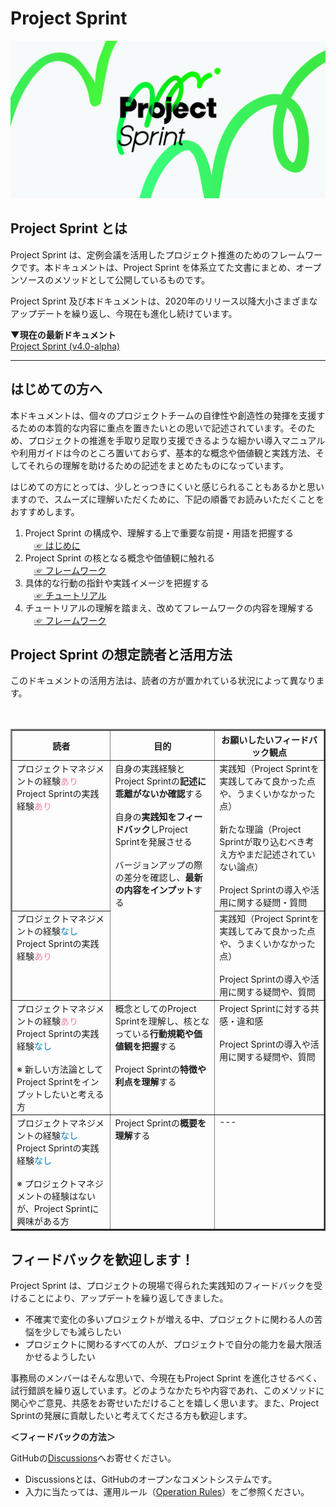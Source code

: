 # Project Sprint

![](images/pjs_og.png)

## Project Sprint とは

Project Sprint は、定例会議を活用したプロジェクト推進のためのフレームワークです。本ドキュメントは、Project Sprint を体系立てた文書にまとめ、オープンソースのメソッドとして公開しているものです。

Project Sprint 及び本ドキュメントは、2020年のリリース以降大小さまざまなアップデートを繰り返し、今現在も進化し続けています。

**▼現在の最新ドキュメント**  
[Project Sprint (v4.0-alpha)](JA/v4.0-alpha/README.md)

-----

## はじめての方へ

本ドキュメントは、個々のプロジェクトチームの自律性や創造性の発揮を支援するための本質的な内容に重点を置きたいとの思いで記述されています。そのため、プロジェクトの推進を手取り足取り支援できるような細かい導入マニュアルや利用ガイドは今のところ置いておらず、基本的な概念や価値観と実践方法、そしてそれらの理解を助けるための記述をまとめたものになっています。

はじめての方にとっては、少しとっつきにくいと感じられることもあるかと思いますので、スムーズに理解いただくために、下記の順番でお読みいただくことをおすすめします。

1. Project Sprint の構成や、理解する上で重要な前提・用語を把握する  
　[&#9758; はじめに](JA/v4.0-alpha/introduction.md)
2. Project Sprint の核となる概念や価値観に触れる  
　[&#9758; フレームワーク](JA/v4.0-alpha/framework.md)
3. 具体的な行動の指針や実践イメージを把握する  
　[&#9758; チュートリアル](JA/v4.0-alpha/tutorial/README.md)
4. チュートリアルの理解を踏まえ、改めてフレームワークの内容を理解する  
　[&#9758; フレームワーク](JA/v4.0-alpha/framework.md)

## Project Sprint の想定読者と活用方法

このドキュメントの活用方法は、読者の方が置かれている状況によって異なります。

<table border="2">
　<tr>
   <th>読者</th><th>目的</th><th>お願いしたいフィードバック観点</th>
 </tr>
 <tr>
    <td valign="top">プロジェクトマネジメントの経験<font color="#F082A0">あり</font>
    <br>
    Project Sprintの実践経験<font color="#F082A0">あり</font>
    </td>
    <td rowspan="2" valign="top">自身の実践経験とProject Sprintの<b>記述に乖離がないか確認</b>する
    <br>
    <br>
    自身の<b>実践知をフィードバック</b>しProject Sprintを発展させる
    <br>
    <br>
    バージョンアップの際の差分を確認し、<b>最新の内容をインプット</b>する
    </td>
    <td valign="top">実践知（Project Sprintを実践してみて良かった点や、うまくいかなかった点）
    <br>
    <br>
    新たな理論（Project Sprintが取り込むべき考え方やまだ記述されていない論点）
    <br>
    <br>
    Project Sprintの導入や活用に関する疑問・質問
    </td>
</tr>
<tr>
    <td valign="top"> プロジェクトマネジメントの経験<font color="#007bbb">なし</font>
    <br>
    Project Sprintの実践経験<font color="#F082A0">あり</font>
    <br>
    </td>
    <td valign="top">実践知（Project Sprintを実践してみて良かった点や、うまくいかなかった点）
    <br>
    <br>
    Project Sprintの導入や活用に関する疑問や、質問
    </td>
</tr>
<tr>
    <td valign="top"> プロジェクトマネジメントの経験<font color="#F082A0">あり</font>
    <br>
    Project Sprintの実践経験<font color="#007bbb">なし</font>
    <br>
    <br>
    ※&nbsp;新しい方法論としてProject Sprintをインプットしたいと考える方
    <br>
    <td valign="top">概念としてのProject Sprintを理解し、核となっている<b>行動規範や価値観を把握</b>する
    <br>
    <br>
    Project Sprintの<b>特徴や利点を理解</b>する
    </td>
    <td valign="top"> Project Sprintに対する共感・違和感
    <br>
    <br>
    Project Sprintの導入や活用に関する疑問や、質問
    </td>
</tr>
<tr>
    <td valign="top"> プロジェクトマネジメントの経験<font color="#007bbb">なし</font>
    <br>
    Project Sprintの実践経験<font color="#007bbb">なし</font>
    <br>
    <br>
    ※&nbsp;プロジェクトマネジメントの経験はないが、Project Sprintに興味がある方
    <br>
    </td>
    <td valign="top"> Project Sprintの<b>概要を理解</b>する</td>
    <td valign="top">---</td>
</table>

## フィードバックを歓迎します！

Project Sprint は、プロジェクトの現場で得られた実践知のフィードバックを受けることにより、アップデートを繰り返してきました。

- 不確実で変化の多いプロジェクトが増える中、プロジェクトに関わる人の苦悩を少しでも減らしたい
- プロジェクトに関わるすべての人が、プロジェクトで自分の能力を最大限活かせるようしたい

事務局のメンバーはそんな思いで、今現在もProject Sprint を進化させるべく、試行錯誤を繰り返しています。どのようなかたちや内容であれ、このメソッドに関心やご意見、共感をお寄せいただけることを嬉しく思います。また、Project Sprintの発展に貢献したいと考えてくださる方も歓迎します。

**＜フィードバックの方法＞**

GitHubの[Discussions](https://github.com/copilot-jp/project-sprint/discussions)へお寄せください。
- Discussionsとは、GitHubのオープンなコメントシステムです。
- 入力に当たっては、運用ルール（[Operation Rules](https://github.com/copilot-jp/project-sprint/wiki/Method-operation-rules)）をご参照ください。
